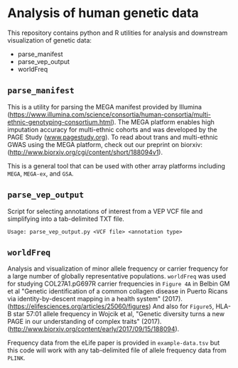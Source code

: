 Analysis of human genetic data  
=======

This repository contains python and R utilities for analysis and downstream visualization of genetic data: 

* parse_manifest
* parse_vep_output
* worldFreq 

## `parse_manifest`
This is a utility for parsing the MEGA manifest provided by Illumina (https://www.illumina.com/science/consortia/human-consortia/multi-ethnic-genotyping-consortium.html). The MEGA platform enables high imputation accuracy for multi-ethnic cohorts and was developed by the PAGE Study (www.pagestudy.org). To read about trans and multi-ethnic GWAS using the MEGA platform, check out our preprint on biorxiv: (http://www.biorxiv.org/cgi/content/short/188094v1). 

This is a general tool that can be used with other array platforms including `MEGA`, `MEGA-ex`, and `GSA`.
## `parse_vep_output`
Script for selecting annotations of interest from a VEP VCF file and simplifying into a tab-delimited TXT file. 

`Usage: parse_vep_output.py <VCF file> <annotation type>`

## `worldFreq`
Analysis and visualization of minor allele frequency or carrier frequency for a large number of globally representative populations. `worldFreq` was used for studying COL27A1.pG697R carrier frequencies in `Figure 4A` in Belbin GM et al "Genetic identification of a common collagen disease in Puerto Ricans via identity-by-descent mapping in a health system" (2017). (https://elifesciences.org/articles/25060/figures) And also for `Figure5`, HLA-B star 57:01 allele frequency in Wojcik et al, "Genetic diversity turns a new PAGE in our understanding of complex traits" (2017). (http://www.biorxiv.org/content/early/2017/09/15/188094). 

Frequency data from the eLife paper is provided in `example-data.tsv` but this code will work with any tab-delimited file of allele frequency data from `PLINK`. 
